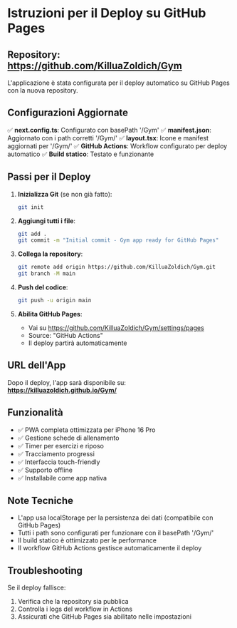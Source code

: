 # Istruzioni per il Deploy su GitHub Pages

## Repository: https://github.com/KilluaZoldich/Gym

L'applicazione è stata configurata per il deploy automatico su GitHub Pages con la nuova repository.

## Configurazioni Aggiornate

✅ **next.config.ts**: Configurato con basePath '/Gym'
✅ **manifest.json**: Aggiornato con i path corretti '/Gym/'
✅ **layout.tsx**: Icone e manifest aggiornati per '/Gym/'
✅ **GitHub Actions**: Workflow configurato per deploy automatico
✅ **Build statico**: Testato e funzionante

## Passi per il Deploy

1. **Inizializza Git** (se non già fatto):
   ```bash
   git init
   ```

2. **Aggiungi tutti i file**:
   ```bash
   git add .
   git commit -m "Initial commit - Gym app ready for GitHub Pages"
   ```

3. **Collega la repository**:
   ```bash
   git remote add origin https://github.com/KilluaZoldich/Gym.git
   git branch -M main
   ```

4. **Push del codice**:
   ```bash
   git push -u origin main
   ```

5. **Abilita GitHub Pages**:
   - Vai su https://github.com/KilluaZoldich/Gym/settings/pages
   - Source: "GitHub Actions"
   - Il deploy partirà automaticamente

## URL dell'App

Dopo il deploy, l'app sarà disponibile su:
**https://killuazoldich.github.io/Gym/**

## Funzionalità

- ✅ PWA completa ottimizzata per iPhone 16 Pro
- ✅ Gestione schede di allenamento
- ✅ Timer per esercizi e riposo
- ✅ Tracciamento progressi
- ✅ Interfaccia touch-friendly
- ✅ Supporto offline
- ✅ Installabile come app nativa

## Note Tecniche

- L'app usa localStorage per la persistenza dei dati (compatibile con GitHub Pages)
- Tutti i path sono configurati per funzionare con il basePath '/Gym/'
- Il build statico è ottimizzato per le performance
- Il workflow GitHub Actions gestisce automaticamente il deploy

## Troubleshooting

Se il deploy fallisce:
1. Verifica che la repository sia pubblica
2. Controlla i logs del workflow in Actions
3. Assicurati che GitHub Pages sia abilitato nelle impostazioni